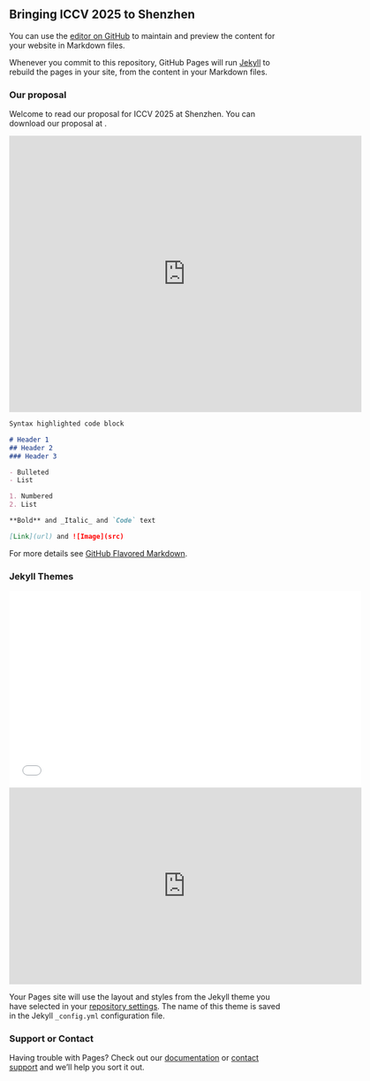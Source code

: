 ## Bringing ICCV 2025 to Shenzhen

You can use the [editor on GitHub](https://github.com/iccv2025shenzhen/iccv2025shenzhen.github.io/edit/master/index.md) to maintain and preview the content for your website in Markdown files.

Whenever you commit to this repository, GitHub Pages will run [Jekyll](https://jekyllrb.com/) to rebuild the pages in your site, from the content in your Markdown files.

### Our proposal

Welcome to read our proposal for ICCV 2025 at Shenzhen. You can download our proposal at []().

<div class="pdf-container"
  data-file="https://raw.githubusercontent.com/iccv2025shenzhen/iccv2025shenzhen.github.io/55001e38ecfd5addf880b982ce5c023e8bba7964/_includes/ICCV2025shenzhen.pdf"
  data-worker="/assets/pdf/worker-de03a6262fe73d7da5661d85cbb46962.js"
  data-bcmap-dir="https://render.githubusercontent.com/pdf/"
>
</div>

<iframe width="638" height="500" src="https://iccv2025shenzhen.github.io/ICCV2025shenzhen.pdf" scrolling="no" border="0" frameborder="no" framespacing="0" allowfullscreen="true"> </iframe>


```markdown
Syntax highlighted code block

# Header 1
## Header 2
### Header 3

- Bulleted
- List

1. Numbered
2. List

**Bold** and _Italic_ and `Code` text

[Link](url) and ![Image](src)
```

For more details see [GitHub Flavored Markdown](https://guides.github.com/features/mastering-markdown/).

### Jekyll Themes




<iframe width="638" height="356" src="//player.bilibili.com/player.html?aid=19348684&bvid=BV1sW411n7EJ&cid=31553075&page=1" scrolling="no" border="0" frameborder="no" framespacing="0" allowfullscreen="true"> </iframe>


<iframe width="638" height="356" src="https://www.youtube.com/embed/kahd3KmNsOE" frameborder="0" allow="accelerometer; autoplay; encrypted-media; gyroscope; picture-in-picture" allowfullscreen></iframe>

Your Pages site will use the layout and styles from the Jekyll theme you have selected in your [repository settings](https://github.com/iccv2025shenzhen/iccv2025shenzhen.github.io/settings). The name of this theme is saved in the Jekyll `_config.yml` configuration file.

### Support or Contact

Having trouble with Pages? Check out our [documentation](https://help.github.com/categories/github-pages-basics/) or [contact support](https://github.com/contact) and we’ll help you sort it out.
